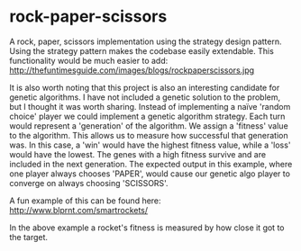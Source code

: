 # rock-paper-scissors
A rock, paper, scissors implementation using the strategy design pattern. Using the strategy pattern makes the codebase easily extendable. This functionality would be much easier to add: http://thefuntimesguide.com/images/blogs/rockpaperscissors.jpg

It is also worth noting that this project is also an interesting candidate for genetic algorithms. I have not included a genetic solution to the problem, but I thought it was worth sharing. Instead of implementing a naïve 'random choice' player we could implement a genetic algorithm strategy. Each turn would represent a 'generation' of the algorithm. We assign a 'fitness' value to the algorithm. This allows us to measure how successful that generation was. In this case, a 'win' would have the highest fitness value, while a 'loss' would have the lowest. The genes with a high fitness survive and are included in the next generation. The expected output in this example, where one player always chooses 'PAPER', would cause our genetic algo player to converge on always choosing 'SCISSORS'. 

A fun example of this can be found here: http://www.blprnt.com/smartrockets/

In the above example a rocket's fitness is measured by how close it got to the target.

